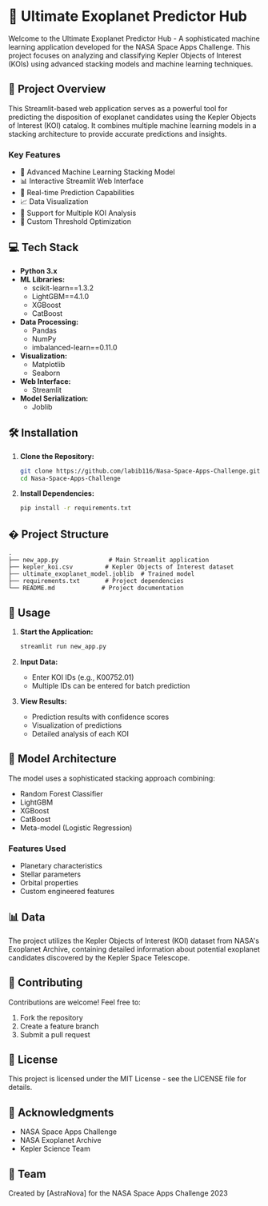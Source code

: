 # 🌌 Ultimate Exoplanet Predictor Hub

Welcome to the Ultimate Exoplanet Predictor Hub - A sophisticated machine learning application developed for the NASA Space Apps Challenge. This project focuses on analyzing and classifying Kepler Objects of Interest (KOIs) using advanced stacking models and machine learning techniques.

## 🚀 Project Overview

This Streamlit-based web application serves as a powerful tool for predicting the disposition of exoplanet candidates using the Kepler Objects of Interest (KOI) catalog. It combines multiple machine learning models in a stacking architecture to provide accurate predictions and insights.

### Key Features
- 🤖 Advanced Machine Learning Stacking Model
- 📊 Interactive Streamlit Web Interface
- 🔮 Real-time Prediction Capabilities
- 📈 Data Visualization
- 💫 Support for Multiple KOI Analysis
- 🎯 Custom Threshold Optimization

## 💻 Tech Stack

- **Python 3.x**
- **ML Libraries:**
  - scikit-learn==1.3.2
  - LightGBM==4.1.0
  - XGBoost
  - CatBoost
- **Data Processing:**
  - Pandas
  - NumPy
  - imbalanced-learn==0.11.0
- **Visualization:**
  - Matplotlib
  - Seaborn
- **Web Interface:**
  - Streamlit
- **Model Serialization:**
  - Joblib

## 🛠️ Installation

1. **Clone the Repository:**
   ```bash
   git clone https://github.com/labib116/Nasa-Space-Apps-Challenge.git
   cd Nasa-Space-Apps-Challenge
   ```

2. **Install Dependencies:**
   ```bash
   pip install -r requirements.txt
   ```

## � Project Structure
```
.
├── new_app.py              # Main Streamlit application
├── kepler_koi.csv         # Kepler Objects of Interest dataset
├── ultimate_exoplanet_model.joblib  # Trained model
├── requirements.txt       # Project dependencies
└── README.md             # Project documentation
```

## 🎯 Usage

1. **Start the Application:**
   ```bash
   streamlit run new_app.py
   ```

2. **Input Data:**
   - Enter KOI IDs (e.g., K00752.01)
   - Multiple IDs can be entered for batch prediction

3. **View Results:**
   - Prediction results with confidence scores
   - Visualization of predictions
   - Detailed analysis of each KOI

## 🔬 Model Architecture

The model uses a sophisticated stacking approach combining:
- Random Forest Classifier
- LightGBM
- XGBoost
- CatBoost
- Meta-model (Logistic Regression)

### Features Used
- Planetary characteristics
- Stellar parameters
- Orbital properties
- Custom engineered features

## 📊 Data

The project utilizes the Kepler Objects of Interest (KOI) dataset from NASA's Exoplanet Archive, containing detailed information about potential exoplanet candidates discovered by the Kepler Space Telescope.

## 🤝 Contributing

Contributions are welcome! Feel free to:
1. Fork the repository
2. Create a feature branch
3. Submit a pull request

## 📜 License

This project is licensed under the MIT License - see the LICENSE file for details.

## 🙏 Acknowledgments

- NASA Space Apps Challenge
- NASA Exoplanet Archive
- Kepler Science Team

## 👥 Team

Created by [AstraNova] for the NASA Space Apps Challenge 2023

